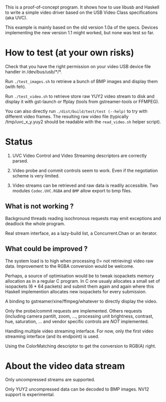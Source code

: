 This is a proof-of-concept program. It shows how to use libusb and
Haskell to write a simple video driver based on the USB Video Class
specifications (aka UVC).

This example is mainly based on the old version 1.0a of the specs.
Devices implementing the new version 1.1 might worked, but none was test
so far.

How to test (at your own risks)
===============================

Check that you have the right permission on your video USB device file
handler in /dev/bus/usb/\*/\*.

Run `./test_images.sh` to retrieve a bunch of BMP images and display
them (with feh).

Run `./test_video.sh` to retrieve store raw YUY2 video stream to disk
and display it with gst-launch or ffplay (tools from gstreamer-tools or
FFMPEG).

You can also directly run `./dist/build/test/test (--help)` to try with
different video frames. The resulting raw video file (typically
/tmp/uvc\_x\_y.yuy2 should be readable with the `read_video.sh` helper
script).

Status
======

1. UVC Video Control and Video Streaming descriptors are correctly parsed.

2. Video probe and commit controls seem to work. Even if the negotiation
   scheme is very limited.

3. Video streams can be retrieved and raw data is readily accessible.
   Two modules `Codec.UVC.RGBA` and `BMP` allow export to bmp files.

What is not working ?
---------------------

Background threads reading isochronous requests may emit exceptions and
deadlock the whole program.

Real stream interface, as a lazy-build list, a Concurrent.Chan or an
iterator.

What could be improved ?
------------------------

The system load is to high when processing (!= not retrieving) video raw
data. Improvement to the RGBA conversion would be welcome.

Perhaps, a source of optimisation would be to tweak isopackets memory
allocation as in a regular C program. In C one usualy allocates a small
set of isopackets (6 \* 64 packets) and submit them again and again
where this Haskell implemention allocates new isopackets for every
submission.

A binding to gstreamer/xine/ffmpeg/whatever to directly display the
video.

Only the probe/commit requests are implemented. Others requests
(including camera pantilt, zoom, …, processing unit brightness,
contrast, hue, saturation, … and vendor specific controls are *NOT*
implemented.

Handling multiple video streaming interface. For now, only the first
video streaming interface (and its endpoint) is used.

Using the ColorMatching descriptor to get the conversion to RGB(A)
right.

About the video data stream
===========================

Only uncompressed streams are supported.

Only YUY2 uncompressed data can be decoded to BMP images. NV12 support
is experimental.
